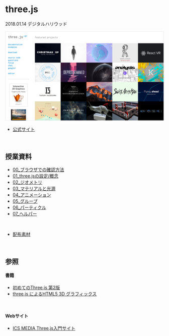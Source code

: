 

# three.js
2018.01.14 デジタルハリウッド

![](md/img/threejs_org.png)

* [公式サイト](https://threejs.org/)



&nbsp;
&nbsp;


## 授業資料

* [00_ブラウザでの確認方法](md/preview.md)
* [01_three.jsの設定/概念](md/01_about.md)
* [02_ジオメトリ](md/02_geometry.md)
* [03_マテリアルと光源](md/03_material.md)
* [04_アニメーション](md/04_animation.md)
* [05_グループ](md/05_group.md)
* [06_パーティクル](md/06_particle.md)
* [07_ヘルパー](md/07_helper.md)

&nbsp;

* [配布素材](https://yonekura907.github.io/dh17threejs/first_threejs.zip)


&nbsp;
&nbsp;


## 参照

#### 書籍

* [初めてのThree.js 第2版](https://www.oreilly.co.jp/books/9784873117706/)
* [three.js によるHTML5 3D グラフィックス](http://www.cutt.co.jp/book/978-4-87783-324-4.html)

&nbsp;

#### Webサイト

* [ICS MEDIA Three.js入門サイト](https://ics.media/tutorial-three/index.html)
